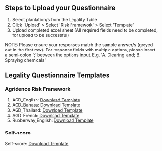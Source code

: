 
## Steps to Upload your Questionnaire
1. Select plantation/s from the Legality Table
2. Click 'Upload' > Select 'Risk Framework' > Select 'Template' 
3. Upload completed excel sheet (All required fields need to be completed, for upload to be successful)

NOTE: Please ensure your responses match the sample answer/s (greyed out in the first row). For response fields with multiple options, please insert a semi-colon ';' between the options input. E.g. 'A. Clearing land; B. Spraying chemicals'


## Legality Questionnaire Templates

### Agridence Risk Framework 

1. AGD_English: [Download Template](https://assets.agridence.com/docs-assets/questionnaire-templates/AGD_English.xlsx)
2. AGD_Bahasa: [Download Template](https://assets.agridence.com/docs-assets/questionnaire-templates/AGD_Bahasa.xlsx)
3. AGD_Thailand: [Download Template](https://assets.agridence.com/docs-assets/questionnaire-templates/AGD_Thailand.xlsx)
4. AGD_French: [Download Template](https://assets.agridence.com/docs-assets/questionnaire-templates/AGD%20French.xlsx)
5. Rubberway_English: [Download Template](https://assets.agridence.com/docs-assets/questionnaire-templates/AGD_Rubberway.xlsx)

### Self-score

Self-score: [Download Template](https://assets.agridence.com/docs-assets/questionnaire-templates/Self-Score.xlsx)

